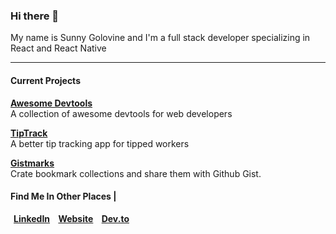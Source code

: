 ### Hi there 👋

My name is Sunny Golovine and I'm a full stack developer specializing in React and React Native

---

#### Current Projects

<b><a href="https://awesomedevtools.com">Awesome Devtools</a></b>
<br>
A collection of awesome devtools for web developers

<b><a href="https://tiptrack.app">TipTrack</a></b>
<br>
A better tip tracking app for tipped workers

<b><a href="https://gistmarks.io">Gistmarks</a></b>
<br>
Crate bookmark collections and share them with Github Gist.

#### Find Me In Other Places |

<b><a style="margin-left:5px;margin-right:5px;" href="https://linkedin.com/in/SunnyGolovine">LinkedIn</a>
<b><a style="margin-left:5px;margin-right:5px;" href="https://sunnygolovine.com">Website</a>
<b><a style="margin-left:5px;margin-right:5px;" href="https://linkedin.com/in/SunnyGolovine">Dev.to</a>

<!-- <style>
  h3 {
    color: red;
  }
</style>
 -->
